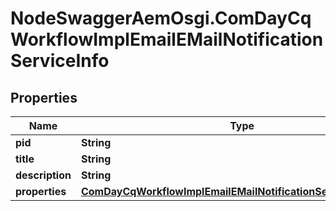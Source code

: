 # NodeSwaggerAemOsgi.ComDayCqWorkflowImplEmailEMailNotificationServiceInfo

## Properties
Name | Type | Description | Notes
------------ | ------------- | ------------- | -------------
**pid** | **String** |  | [optional] 
**title** | **String** |  | [optional] 
**description** | **String** |  | [optional] 
**properties** | [**ComDayCqWorkflowImplEmailEMailNotificationServiceProperties**](ComDayCqWorkflowImplEmailEMailNotificationServiceProperties.md) |  | [optional] 


